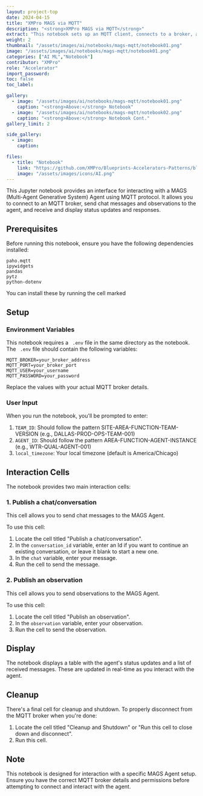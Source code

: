 ```yaml
---
layout: project-top
date: 2024-04-15
title: "XMPro MAGS via MQTT"
description: "<strong>XMPro MAGS via MQTT</strong>"
extract: "This notebook sets up an MQTT client, connects to a broker, and allows for interaction with the system."
weight: 2
thumbnail: "/assets/images/ai/notebooks/mags-mqtt/notebook01.png"
image: "/assets/images/ai/notebooks/mags-mqtt/notebook01.png"
categories: ["AI ML","Notebook"]
contributor: "XMPro"
role: "Accelerator"
import_password: 
toc: false
toc_label: 

gallery:
  - image: "/assets/images/ai/notebooks/mags-mqtt/notebook01.png"
    caption: "<strong>Above:</strong> Notebook"
  - image: "/assets/images/ai/notebooks/mags-mqtt/notebook02.png"
    caption: "<strong>Above:</strong> Notebook Cont."
gallery_limit: 2

side_gallery:
  - image: 
    caption: 

files:
  - title: "Notebook"
    link: "https://github.com/XMPro/Blueprints-Accelerators-Patterns/blob/master/accelerators/ai/example-notebooks/mags-mqtt/MAGS-MQTT.ipynb"
    image: "/assets/images/icons/AI.png"
---
```


This Jupyter notebook provides an interface for interacting with a MAGS (Multi-Agent Generative System) Agent using MQTT protocol. It allows you to connect to an MQTT broker, send chat messages and observations to the agent, and receive and display status updates and responses.

## Prerequisites

Before running this notebook, ensure you have the following dependencies installed:

```
paho.mqtt
ipywidgets
pandas
pytz
python-dotenv
```

You can install these by running the cell marked

## Setup

### Environment Variables

This notebook requires a ` .env` file in the same directory as the notebook. The ` .env` file should contain the following variables:

```
MQTT_BROKER=your_broker_address
MQTT_PORT=your_broker_port
MQTT_USER=your_username
MQTT_PASSWORD=your_password
```

Replace the values with your actual MQTT broker details.

### User Input

When you run the notebook, you'll be prompted to enter:

1. `TEAM_ID`: Should follow the pattern SITE-AREA-FUNCTION-TEAM-VERSION (e.g., DALLAS-PROD-OPS-TEAM-001)
2. `AGENT_ID`: Should follow the pattern AREA-FUNCTION-AGENT-INSTANCE (e.g., WTR-QUAL-AGENT-001)
3. `local_timezone`: Your local timezone (default is America/Chicago)

## Interaction Cells

The notebook provides two main interaction cells:

### 1. Publish a chat/conversation

This cell allows you to send chat messages to the MAGS Agent. 

To use this cell:
1. Locate the cell titled "Publish a chat/conversation".
2. In the `conversation_id` variable, enter an Id if you want to continue an existing conversation, or leave it blank to start a new one.
3. In the `chat` variable, enter your message.
4. Run the cell to send the message.

### 2. Publish an observation

This cell allows you to send observations to the MAGS Agent.

To use this cell:
1. Locate the cell titled "Publish an observation".
2. In the `observation` variable, enter your observation.
3. Run the cell to send the observation.

## Display

The notebook displays a table with the agent's status updates and a list of received messages. These are updated in real-time as you interact with the agent.

## Cleanup

There's a final cell for cleanup and shutdown. To properly disconnect from the MQTT broker when you're done:

1. Locate the cell titled "Cleanup and Shutdown" or "Run this cell to close down and disconnect".
2. Run this cell.

## Note

This notebook is designed for interaction with a specific MAGS Agent setup. Ensure you have the correct MQTT broker details and permissions before attempting to connect and interact with the agent.